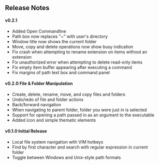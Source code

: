 ## Release Notes

#### v0.2.1
- Added Open Commandline
- Path box now replaces "~" with user's directory
- Window title now shows the current folder
- Move, copy and delete operations now show busy indication
- Fix crash when attempting to rename extension on items without an extension
- Fix unauthorized error when attempting to delete read-only items
- Fix empty item buffer appearing after executing a command
- Fix margins of path text box and command panel

#### v0.2.0  File & Folder Manipulation
- Create, delete, rename, move, and copy files and folders
- Undo/redo of file and folder actions
- Back/forward navigation
- When navigating to parent folder, folder you were just in is selected
- Support for opening a path passed in as an argument to the executable
- Added icon and simple thematic elements

#### v0.1.0  Initial Release
- Local file system navigation with VIM hotkeys
- Find by first character and search with regular expression in current folder
- Toggle between Windows and Unix-style path formats
